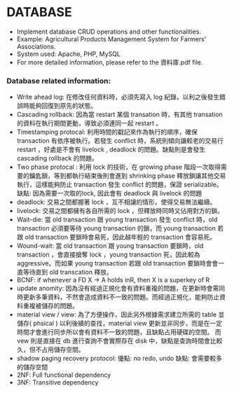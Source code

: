 # DATABASE

* Implement database CRUD operations and other functionalities.
* Example: Agricultural Products Management System for Farmers' Associations.
* System used: Apache, PHP, MySQL
* For more detailed information, please refer to the 資料庫.pdf file.




### Database related information: 
* Write ahead log: 在修改任何資料時，必須先寫入 log 紀錄，以利之後發生錯誤時能夠回復到原先的狀態。
* Cascading rollback: 因為當 restart 某個 transation 時，有其他 transation  的資料在執行期間更動，導致必須連同一起 restart 。
* Timestamping protocal:  利用時間的戳記來作為執行的順序，確保 transaction 有依序被執行。若發生 conflict 時，系統則傾向讓較老的交易行 restart ，好處是不會有 livelock , deadlock 的問題。缺點則是會發生 cascading rollback 的問題。
* Two phase protocal : 利用 lock 的技術，在 growing phase 階段一次取得需要的鑰匙鎖，等到都執行結束後則會進到 shrinking phase 釋放鎖讓其他交易執行，這樣能夠防止 transaction 發生 conflict 的問題，保證 serializable。缺點: 因為需要一次取的lock, 因此會有 deadlock 與 livelock 的問題
* deadlock: 交易之間都握著 lock ，互不相讓的情形，使得交易無法繼續。
* livelock: 交易之間都擁有各自所需的 lock ，但釋放時同時又佔用對方的鎖。
* Wait-die:  當 old transaction 跟 young transaction 發生 conflict 時，old transaction 必須要等待 young transaction 的鎖，而 young transaction 若跟 old transaction 要鎖時會易死，因此越年輕的 transaction 會容易死。
* Wound-wait:  當 old transaction 跟 young transaction 要鎖時，old transaction ，會直接搶奪 lock ，young transaction 死，因此較為 aggressive。而如果 young transaction 若跟 old transaction 要鎖時會會一直等待直到 old transcation 釋放。
* BCNF:  if whenever a FD X → A holds inR, then X is a superkey of R
* update anomity:  因為沒有經過正規化會有資料重複的問題，在更新時會需同時更新多筆資料，不然會造成資料不一致的問題。而經過正規化，能夠防止資料重複被儲存的問題。
* material view / view: 為了方便操作，因此另外根據需求建立所需的 table 並儲存( phsical ) 以利後續的查找，material view 更新並非同步，而是在一定時間才會進行同步所以會有資料不一致的問題，且缺點占用硬碟的空間。 而 vew 則是直接在 db  進行查詢不會實際存在 disk 中，缺點是查詢時間會比較久，但不占用儲存空間。
* shadow paging recovery protocol:
優點: no redo, undo 
缺點: 會需要較多的儲存空間
* 2NF: Full functional dependency
* 3NF: Transitive dependency 
